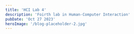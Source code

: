 ```yaml
---
title: 'HCI Lab 4'
description: 'Foirth lab in Human-Computer Interaction'
pubDate: 'Oct 27 2023'
heroImage: '/blog-placeholder-2.jpg'
---
```


